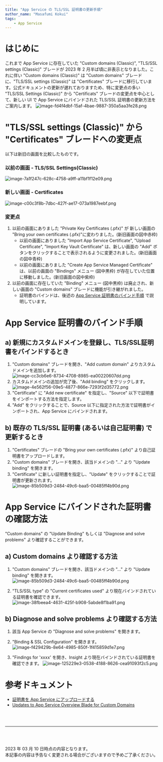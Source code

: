 ```yaml
---
title: "App Service の TLS/SSL 証明書の更新手順"
author_name: "Masafumi Kokui"
tags:
    - App Service
---
```


# はじめに
これまで App Service に存在していた "Custom domains (Classic)", "TLS/SSL settings (Classic)" ブレードが 2023 年 2 月半ば頃に非表示となりました。これに伴い "Custom domains (Classic)" は "Custom domains" ブレードに、"TLS/SSL settings (Classic)" は "Certificates" ブレードに移行しています。公式ドキュメントの更新が遅れておりますため、特に変更点の多い "TLS/SSL Settings (Classic)" から "Certificats" ブレードの変更点を中心として、新しい UI で App Service にバインドされた TLS/SSL 証明書の更新方法をご案内します。
 ![image-fd4f4dbf-15af-4bae-9887-350a5aa3fe28.png]({{site.baseurl}}/media/2023/03/image-fd4f4dbf-15af-4bae-9887-350a5aa3fe28.png)  

# "TLS/SSL settings (Classic)" から "Certificates" ブレードへの変更点
以下は新旧の画面を比較したものです。

### 以前の画面 - TLS/SSL Settings(Classic)
 ![image-7a1f247c-628c-4758-a9ff-a11bf1f12e09.png]({{site.baseurl}}/media/2023/03/image-7a1f247c-628c-4758-a9ff-a11bf1f12e09.png) 

### 新しい画面 - Certificates
 ![image-c00c3f8b-7dbc-427f-ae17-073a1987eebf.png]({{site.baseurl}}/media/2023/03/image-c00c3f8b-7dbc-427f-ae17-073a1987eebf.png) 

### 変更点
1. 以前の画面にありました "Private Key Certificates (.pfx)" が 新しい画面の "Bring your own certificates (.pfx)"に変わりました。(新旧画面の図中赤枠)
   - 以前の画面にありました "Import App Service Certificate", "Upload Certificate", "Import Key Vault Certificate" は、新しい画面の "Add" ボタンをクリックすることで表示されるように変更されました。(新旧画面の図中青枠)
   - 以前の画面にありました "Create App Service Managed Certificate" は、以前の画面の "Bindings" メニュー (図中黒枠) が存在していた位置に移動しました。(新旧画面の図中紫枠)
2. 以前の画面に存在していた "Binding" メニュー (図中黒枠) は廃止され、新しい画面の "Custom domains" ブレードに機能が引き継がれました。
   - 証明書のバインドは、後述の [App Service 証明書のバインド手順](#app-service-証明書のバインド手順) で説明しています。


# App Service 証明書のバインド手順

## a) 新規にカスタムドメインを登録し、TLS/SSL証明書をバインドするとき
1. "Custom domains" ブレードを開き、"Add custom domain" よりカスタムドメインを追加します。
 ![image-cc3cb6e6-8734-4708-8985-ea00220607dd.png]({{site.baseurl}}/media/2023/03/image-cc3cb6e6-8734-4708-8985-ea00220607dd.png) 
2. カスタムドメインの追加が完了後、"Add binding" をクリックします。
 ![image-4e562f56-09e5-4877-866e-7293f2d35772.png]({{site.baseurl}}/media/2023/03/image-4e562f56-09e5-4877-866e-7293f2d35772.png) 
3. "Certificate" に "Add new certificate" を指定し、"Source" 以下で証明書をインポートする方法を指定します。
4. "Add" をクリックすることで、Source 以下に指定された方法で証明書がインポートされ、App Service にバインドされます。

## b) 既存の TLS/SSL 証明書 (あるいは自己証明書) で更新するとき
1. "Certificates" ブレードの "Bring your own certificates (.pfx)" より自己証明書をアップロードします。
2. "Custom domains" ブレードを開き、該当ドメインの "..." より "Update binding" を開きます。
3. "Certificate" に新しい証明書を指定し、"Update" をクリックすることで証明書が更新されます。
 ![image-85b509d3-2484-49c6-baa5-00485ff4b90d.png]({{site.baseurl}}/media/2023/03/image-85b509d3-2484-49c6-baa5-00485ff4b90d.png) 


# App Service にバインドされた証明書の確認方法
"Custom domains" の "Update Binding" もしくは "Diagnose and solve problems" より確認することができます。
## a) Custom domains より確認する方法
1. "Custom domains" ブレードを開き、該当ドメインの "..." より "Update binding" を開きます。
 ![image-85b509d3-2484-49c6-baa5-00485ff4b90d.png]({{site.baseurl}}/media/2023/03/image-85b509d3-2484-49c6-baa5-00485ff4b90d.png) 

2. "TLS/SSL type" の "Current certificates used" より現在バインドされている証明書を確認できます。
 ![image-38fbeea4-4631-425f-b908-5abde8f1ba91.png]({{site.baseurl}}/media/2023/03/image-38fbeea4-4631-425f-b908-5abde8f1ba91.png) 

## b) Diagnose and solve problems より確認する方法
1. 該当 App Service の "Diagnose and solve problems" を開きます。
2. "Binding & SSL Configuration" を開きます。
 ![image-f429429b-8e64-4985-850f-1f415859d1e7.png]({{site.baseurl}}/media/2023/03/image-f429429b-8e64-4985-850f-1f415859d1e7.png) 

3. "Findings for 'xxxx' を開き、Insight より現在バインドされている証明書を確認できます。
 ![image-125229e3-0538-4188-8626-cea91093f2c5.png]({{site.baseurl}}/media/2023/03/image-125229e3-0538-4188-8626-cea91093f2c5.png) 

# 参考ドキュメント
- [証明書を App Service にアップロードする](https://learn.microsoft.com/ja-jp/azure/app-service/configure-ssl-certificate?tabs=apex%2Cportal#upload-certificate-to-app-service)
- [Updates to App Service Overview Blade for Custom Domains](https://azure.github.io/AppService/2023/02/03/Custom-domain-ux-updates.html)
<br>
<br>

---

<br>
<br>

2023 年 03 月 10 日時点の内容となります。<br>
本記事の内容は予告なく変更される場合がございますので予めご了承ください。

<br>
<br>